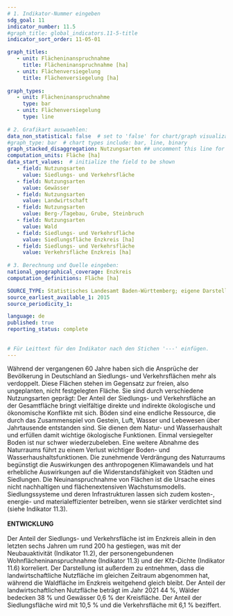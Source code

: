 ```yaml
---
# 1. Indikator-Nummer eingeben 
sdg_goal: 11
indicator_number: 11.5
#graph_title: global_indicators.11-5-title
indicator_sort_order: 11-05-01

graph_titles:
   - unit: Flächeninanspruchnahme
     title: Flächeninanspruchnahme [ha]
   - unit: Flächenversiegelung
     title: Flächenversiegelung [ha]
  
graph_types:
   - unit: Flächeninanspruchnahme
     type: bar
   - unit: Flächenversiegelung
     type: line
 
# 2. Grafikart auswaehlen: 
data_non_statistical: false  # set to 'false' for chart/graph visualization 
#graph_type: bar  # chart types include: bar, line, binary 
graph_stacked_disaggregation: Nutzungsarten ## uncomment this line for stacked bars. eplace 'Geschlecht' with the field of aggregation. 
computation_units: Fläche [ha] 
data_start_values:  # initialize the field to be shown  
   - field: Nutzungsarten
     value: Siedlungs- und Verkehrsfläche
   - field: Nutzungsarten
     value: Gewässer
   - field: Nutzungsarten
     value: Landwirtschaft
   - field: Nutzungsarten
     value: Berg-/Tagebau, Grube, Steinbruch
   - field: Nutzungsarten
     value: Wald
   - field: Siedlungs- und Verkehrsfläche
     value: Siedlungsfläche Enzkreis [ha]
   - field: Siedlungs- und Verkehrsfläche
     value: Verkehrsfläche Enzkreis [ha]
   
# 3. Berechnung und Quelle eingeben: 
national_geographical_coverage: Enzkreis
computation_definitions: Fläche [ha] 

SOURCE_TYPE: Statistisches Landesamt Baden-Württemberg; eigene Darstellung  # data source  
source_earliest_available_1: 2015
source_periodicity_1: 

language: de   
published: true 
reporting_status: complete
 
 
# Für Leittext für den Indikator nach den Stichen '---' einfügen. 
---
```

Während der vergangenen 60 Jahre haben sich die Ansprüche der Bevölkerung in Deutschland an Siedlungs- und Verkehrsflächen mehr als verdoppelt. Diese Flächen stehen im Gegensatz zur freien, also ungeplanten, nicht festgelegten Fläche. Sie sind durch verschiedene Nutzungsarten geprägt: Der Anteil der Siedlungs- und Verkehrsfläche an der Gesamtfläche bringt vielfältige direkte und indirekte ökologische und ökonomische Konflikte mit sich. Böden sind eine endliche Ressource, die durch das Zusammenspiel von Gestein, Luft, Wasser und Lebewesen über Jahrtausende entstanden sind. Sie dienen dem Natur- und Wasserhaushalt und erfüllen damit wichtige ökologische Funktionen. Einmal versiegelter Boden ist nur schwer wiederzubeleben. Eine weitere Abnahme des Naturraums führt zu einem Verlust wichtiger Boden- und Wasserhaushaltsfunktionen. Die zunehmende Verdrängung des Naturraums begünstigt die Auswirkungen des anthropogenen Klimawandels und hat erhebliche Auswirkungen auf die Widerstandsfähigkeit von Städten und Siedlungen. Die Neuinanspruchnahme von Flächen ist die Ursache eines nicht nachhaltigen und flächenextensiven Wachstumsmodells. Siedlungssysteme und deren Infrastrukturen lassen sich zudem kosten-, energie- und materialeffizienter betreiben, wenn sie stärker verdichtet sind (siehe Indikator 11.3). <br>
<br>
**ENTWICKLUNG** <br>
<br>
Der Anteil der Siedlungs- und Verkehrsfläche ist im Enzkreis allein in den letzten sechs Jahren um rund 200 ha gestiegen, was mit der Neubauaktivität (Indikator 11.2), der personengebundenen Wohnflächeninanspruchnahme (Indikator 11.3) und der Kfz-Dichte (Indikator 11.6) korreliert. Der Darstellung ist außerdem zu entnehmen, dass die landwirtschaftliche Nutzfläche im gleichen Zeitraum abgenommen hat, während die Waldfläche im Enzkreis weitgehend gleich bleibt. Der Anteil der landwirtschaftlichen Nutzfläche beträgt im Jahr 2021 44 %, Wälder bedecken 38 % und Gewässer 0,6 % der Kreisfläche. Der Anteil der Siedlungsfläche wird mit 10,5 % und die Verkehrsfläche mit 6,1 % beziffert.
